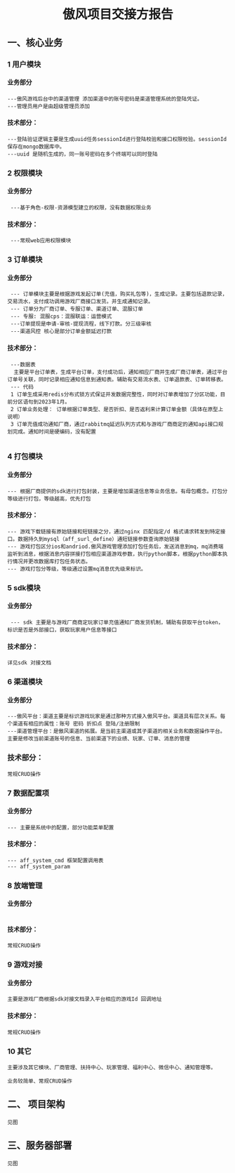# <center> 傲风项目交接方报告
## 一、核心业务
 
### 1 用户模块

#### 业务部分
```
---傲风游戏后台中的渠道管理 添加渠道中的账号密码是渠道管理系统的登陆凭证。
---管理员用户是由超级管理员添加
```
#### 技术部分：
```
---登陆验证逻辑主要是生成uuid任务sessionId进行登陆校验和接口权限校验。sessionId保存在mongo数据库中。
---uuid 是随机生成的，同一账号密码在多个终端可以同时登陆
```
### 2 权限模块
#### 业务部分
```
 ---基于角色-权限-资源模型建立的权限，没有数据权限业务
```
#### 技术部分：
```
 ---常规web应用权限模块
 ```
### 3 订单模块
#### 业务部分
```
 --- 订单模块主要是根据游戏发起订单(充值，购买礼包等)，生成记录。主要包括退款记录，交易流水，支付成功调用游戏厂商接口发货。并生成通知记录。
 --- 订单分为厂商订单、专服订单、渠道订单、混服订单
 --- 专服: 混服cps：混服联运：运营模式
 ---订单提现是申请-审核-提现流程，线下打款。分三级审核
 ---渠道风控 核心是部分订单金额延迟打款
```
#### 技术部分：
```
 ---数据表
  主要是平台订单表，生成平台订单，支付成功后，通知相应厂商并生成厂商订单表，通过平台订单号关联，同时记录相应通知信息到通知表。辅助有交易流水表、订单退款表、订单转移表。
 --- 代码
 1 订单生成采用redis分布式锁方式保证并发数据完整性，同时对订单表增加了分区功能，目前分区语句到2023年1月。
 2 订单业务处理： 订单根据订单类型、是否折扣、是否返利来计算订单金额（具体在原型上说明）
 3 订单充值成功通知厂商，通过rabbitmq延迟队列方式和与游戏厂商商定的通知api接口规划完成。通知时间是硬编码，没有配置
 
```
### 4 打包模块
#### 业务部分
```
--- 根据厂商提供的sdk进行打包封装，主要是增加渠道信息等业务信息。有母包概念。打包分等级进行打包，等级越高，优先打包
```

#### 技术部分：
```
--- 游戏下载链接有原始链接和短链接之分，通过nginx 匹配指定/d 格式请求转发到特定接口。数据持久到mysql（aff_surl_define）通短链接参数查询原始链接
--- 游戏打包区分ios和andriod.傲风游戏管理添加打包任务后，发送消息到mq，mq消费端监听到消息，根据消息内容拼接打包相应渠道游戏参数，执行python脚本，根据python脚本执行情况并更改数据库打包任务状态。
--- 游戏打包分等级，等级通过设置mq消息优先级来标识。
```
### 5 sdk模块
#### 业务部分
```
 --- sdk 主要是与游戏厂商商定玩家订单充值通知厂商发货机制，辅助有获取平台token，标识是否是外部接口，获取玩家用户信息等接口
```

#### 技术部分：
```
详见sdk 对接文档
```
### 6 渠道模块
#### 业务部分 
```
---傲风平台：渠道主要是标识游戏玩家是通过那种方式接入傲风平台。渠道具有层次关系。每个渠道有相应的属性：账号 密码 折扣点 登陆/注册限制
---渠道管理平台：是傲风渠道的拓展。是当前主渠道或其子渠道的相关业务和数据操作平台。主要是修改当前渠道账号的信息、当前渠道下的业绩、玩家、订单、消息的管理
```
### 技术部分：
```
常规CRUD操作
```
### 7 数据配置项
#### 业务部分
```
--- 主要是系统中的配置，部分功能菜单配置
```
#### 技术部分：
```
--- aff_system_cmd 框架配置调用表
--- aff_system_param 
```

### 8 放端管理
#### 业务部分
```

```
#### 技术部分：
```
常规CRUD操作
```
### 9 游戏对接
#### 业务部分
```
主要是游戏厂商根据sdk对接文档录入平台相应的游戏Id 回调地址
```
#### 技术部分：
```
常规CRUD操作
```
### 10 其它
```
主要涉及其它模块、厂商管理、扶持中心、玩家管理、福利中心、微信中心、通知管理等。
```
```
业务较简单、常规CRUD操作
```



## 二、 项目架构
```
见图
```

## 三、服务器部署
```
见图
```